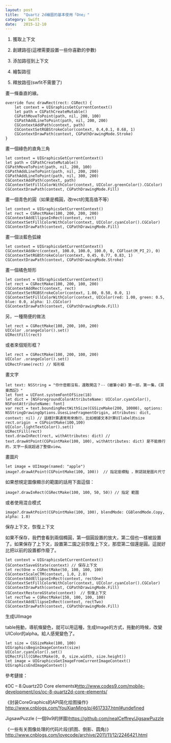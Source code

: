 ```yaml
---
layout: post
title:  "Quartz 2d繪圖的基本使用「One」"
category: Swift
date:   2015-12-10 
---
```


1. 獲取上下文

2. 創建路徑(這裡需要設置一些你喜歡的參數)

3. 添加路徑到上下文

4. 繪製路徑

5. 釋放路徑(swfit不需要了)


畫一條垂直的線。


```
override func drawRect(rect: CGRect) {
    let context = UIGraphicsGetCurrentContext()
    let path = CGPathCreateMutable()
    CGPathMoveToPoint(path, nil, 200, 100)
    CGPathAddLineToPoint(path, nil, 200, 200)
    CGContextAddPath(context, path)
    CGContextSetRGBStrokeColor(context, 0.4,0.1, 0.68, 1)
    CGContextDrawPath(context, CGPathDrawingMode.Stroke)
}
```

畫一個綠色的直角三角

```
let context = UIGraphicsGetCurrentContext()
let path = CGPathCreateMutable()
CGPathMoveToPoint(path, nil, 200, 100)
CGPathAddLineToPoint(path, nil, 200, 200)
CGPathAddLineToPoint(path, nil, 300, 200)
CGContextAddPath(context, path)
CGContextSetFillColorWithColor(context, UIColor.greenColor().CGColor)
CGContextDrawPath(context, CGPathDrawingMode.Fill)
```

畫一個青色的圓（如果是橢圓，改rect的寬高值不等）

```
let context = UIGraphicsGetCurrentContext()
let rect = CGRectMake(100, 200, 200, 200)
CGContextAddEllipseInRect(context, rect)
CGContextSetFillColorWithColor(context, UIColor.cyanColor().CGColor)
CGContextDrawPath(context, CGPathDrawingMode.Fill)
```

畫一個淡藍色弧線

```
let context = UIGraphicsGetCurrentContext()
CGContextAddArc(context, 100.0, 100.0, 100.0, 0, CGFloat(M_PI_2), 0)
CGContextSetRGBStrokeColor(context, 0.45, 0.77, 0.83, 1)
CGContextDrawPath(context, CGPathDrawingMode.Stroke)
```

畫一個橘色矩形

```
let context = UIGraphicsGetCurrentContext()
let rect = CGRectMake(100, 200, 100, 200)
CGContextAddRect(context, rect)
CGContextSetRGBStrokeColor(context, 1.00, 0.50, 0.0, 1)
CGContextSetFillColorWithColor(context, UIColor(red: 1.00, green: 0.5, blue: 0.0, alpha: 1).CGColor)
CGContextDrawPath(context, CGPathDrawingMode.Fill)
```

另，一種簡便的做法

```
let rect = CGRectMake(100, 200, 100, 200)
UIColor .orangeColor().set()
UIRectFill(rect)
```

或者來個矩形框？

```
let rect = CGRectMake(100, 200, 100, 200)
UIColor .orangeColor().set()
UIRectFrame(rect) // 矩形框
```

畫文字

```
let text: NSString = "你什麼都沒有，還敢開店？--《蠟筆小新》第一部，第一集，《買東西記》"
let font = UIFont.systemFontOfSize(18)
let dict = [NSForegroundColorAttributeName: UIColor.cyanColor(), NSFontAttributeName: font]
var rect = text.boundingRectWithSize(CGSizeMake(200, 10000), options: NSStringDrawingOptions.UsesLineFragmentOrigin, attributes: dict, context: nil) // 這樣計算通常用來換行，比如根據文本計算UIlabel的size
rect.origin  = CGPointMake(100,100)
UIColor.lightTextColor().set()
UIRectFill(rect)
text.drawInRect(rect, withAttributes: dict) // text.drawAtPoint(CGPointMake(100, 100), withAttributes: dict) 是不能換行的，文字一長就超過了整個view。
```

畫圖片

```
let image = UIImage(named: "apple")
image?.drawAtPoint(CGPointMake(100, 100))  // 指定座標點 ，默認就是圖片尺寸
```
如果想規定圖像顯示的範圍的話用下面這個：

```
image?.drawInRect(CGRectMake(100, 100, 50, 50)) // 指定 範圍
```
或者使用混合模式
```
image?.drawAtPoint(CGPointMake(100, 100), blendMode: CGBlendMode.Copy, alpha: 1.0)
```

保存上下文，恢復上下文

如果不保存，我們會看到兩個橢圓，第一個圓設置的放大，第二個也一樣被設置了。如果保存了上下文，設置第二園之前恢復上下文，那麼第二個還是圓。這就好比把以前的設置都作廢了。
```
let context = UIGraphicsGetCurrentContext()
CGContextSaveGState(context) // 保存上下文
let rectOne = CGRectMake(50, 100, 100, 100)
CGContextScaleCTM(context, 1.0, 2.0)
CGContextAddEllipseInRect(context, rectOne)
CGContextSetFillColorWithColor(context, UIColor.cyanColor().CGColor)
CGContextDrawPath(context, CGPathDrawingMode.Fill)
CGContextRestoreGState(context)  // 恢復上下文
let rectTwo = CGRectMake(150, 100, 100, 100)
CGContextAddEllipseInRect(context, rectTwo) 
CGContextDrawPath(context, CGPathDrawingMode.Fill)
```

生成UIImage 

table拖動，導航條變色，就可以用這種，生成Image的方式，拖動的時候，改變UIColor的alpha。給人感覺變色了。

```
let size = CGSizeMake(100, 100)
UIGraphicsBeginImageContext(size)
UIColor.cyanColor().set()
UIRectFill(CGRectMake(0, 0, size.width, size.height))
let image = UIGraphicsGetImageFromCurrentImageContext()
UIGraphicsEndImageContext()
```


參考鏈接：

《OC – 8.Quartz2D Core elements》<http://www.codes9.com/mobile-development/ios/oc-8-quartz2d-core-elements/>

《封装CoreGraphics的API简化绘图操作》<http://www.cnblogs.com/YouXianMing/p/4617337.html#undefined>

JigsawPuzzle (一個9x9的拼圖)<https://github.com/nealCeffrey/JigsawPuzzle>

《一些有关图像处理的代码片段(抓图、倒影、圆角)》 <http://www.cnblogs.com/lovecode/archive/2011/11/12/2246421.html>







